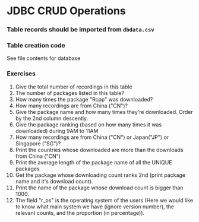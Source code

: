 # JDBC CRUD Operations

### Table records should be imported from ```dbdata.csv```

### Table creation code
See file contents for database

### Exercises

1) Give the total number of recordings in this table
2) The number of packages listed in this table?
3) How many times the package "Rcpp" was downloaded?
4) How many recordings are from China ("CN")?
5) Give the package name and how many times they're downloaded. Order by the 2nd column descently.
6) Give the package ranking (based on how many times it was downloaded) during 9AM to 11AM
7) How many recordings are from China ("CN") or Japan("JP") or Singapore ("SG")?
8) Print the countries whose downloaded are more than the downloads from China ("CN")
9) Print the average length of the package name of all the UNIQUE packages
10) Get the package whose downloading count ranks 2nd (print package name and it's download count).
11) Print the name of the package whose download count is bigger than 1000.
12) The field "r_os" is the operating system of the users (Here we would like to know what main system we have (ignore version number), the relevant counts, and the proportion (in percentage)).

